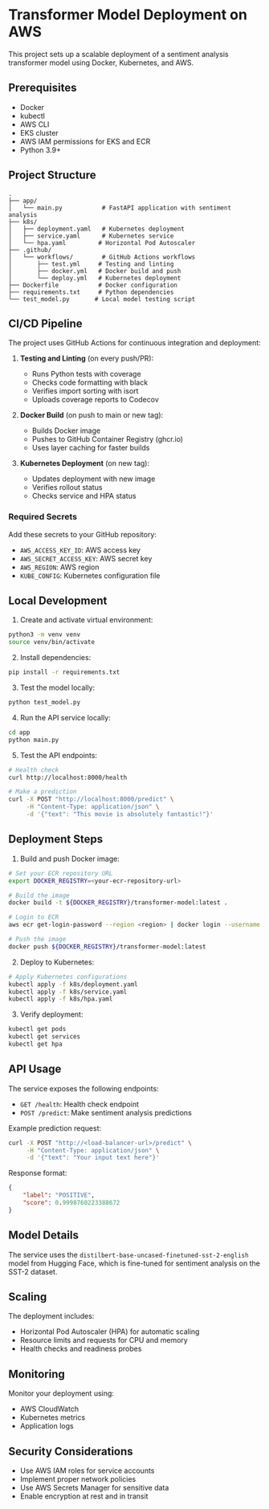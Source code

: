 # Transformer Model Deployment on AWS

This project sets up a scalable deployment of a sentiment analysis transformer model using Docker, Kubernetes, and AWS.

## Prerequisites

- Docker
- kubectl
- AWS CLI
- EKS cluster
- AWS IAM permissions for EKS and ECR
- Python 3.9+

## Project Structure

```
.
├── app/
│   └── main.py           # FastAPI application with sentiment analysis
├── k8s/
│   ├── deployment.yaml   # Kubernetes deployment
│   ├── service.yaml      # Kubernetes service
│   └── hpa.yaml         # Horizontal Pod Autoscaler
├── .github/
│   └── workflows/        # GitHub Actions workflows
│       ├── test.yml     # Testing and linting
│       ├── docker.yml   # Docker build and push
│       └── deploy.yml   # Kubernetes deployment
├── Dockerfile           # Docker configuration
├── requirements.txt     # Python dependencies
└── test_model.py       # Local model testing script
```

## CI/CD Pipeline

The project uses GitHub Actions for continuous integration and deployment:

1. **Testing and Linting** (on every push/PR):
   - Runs Python tests with coverage
   - Checks code formatting with black
   - Verifies import sorting with isort
   - Uploads coverage reports to Codecov

2. **Docker Build** (on push to main or new tag):
   - Builds Docker image
   - Pushes to GitHub Container Registry (ghcr.io)
   - Uses layer caching for faster builds

3. **Kubernetes Deployment** (on new tag):
   - Updates deployment with new image
   - Verifies rollout status
   - Checks service and HPA status

### Required Secrets

Add these secrets to your GitHub repository:
- `AWS_ACCESS_KEY_ID`: AWS access key
- `AWS_SECRET_ACCESS_KEY`: AWS secret key
- `AWS_REGION`: AWS region
- `KUBE_CONFIG`: Kubernetes configuration file

## Local Development

1. Create and activate virtual environment:
```bash
python3 -m venv venv
source venv/bin/activate
```

2. Install dependencies:
```bash
pip install -r requirements.txt
```

3. Test the model locally:
```bash
python test_model.py
```

4. Run the API service locally:
```bash
cd app
python main.py
```

5. Test the API endpoints:
```bash
# Health check
curl http://localhost:8000/health

# Make a prediction
curl -X POST "http://localhost:8000/predict" \
     -H "Content-Type: application/json" \
     -d '{"text": "This movie is absolutely fantastic!"}'
```

## Deployment Steps

1. Build and push Docker image:
```bash
# Set your ECR repository URL
export DOCKER_REGISTRY=<your-ecr-repository-url>

# Build the image
docker build -t ${DOCKER_REGISTRY}/transformer-model:latest .

# Login to ECR
aws ecr get-login-password --region <region> | docker login --username AWS --password-stdin ${DOCKER_REGISTRY}

# Push the image
docker push ${DOCKER_REGISTRY}/transformer-model:latest
```

2. Deploy to Kubernetes:
```bash
# Apply Kubernetes configurations
kubectl apply -f k8s/deployment.yaml
kubectl apply -f k8s/service.yaml
kubectl apply -f k8s/hpa.yaml
```

3. Verify deployment:
```bash
kubectl get pods
kubectl get services
kubectl get hpa
```

## API Usage

The service exposes the following endpoints:

- `GET /health`: Health check endpoint
- `POST /predict`: Make sentiment analysis predictions

Example prediction request:
```bash
curl -X POST "http://<load-balancer-url>/predict" \
     -H "Content-Type: application/json" \
     -d '{"text": "Your input text here"}'
```

Response format:
```json
{
    "label": "POSITIVE",
    "score": 0.9998760223388672
}
```

## Model Details

The service uses the `distilbert-base-uncased-finetuned-sst-2-english` model from Hugging Face, which is fine-tuned for sentiment analysis on the SST-2 dataset.

## Scaling

The deployment includes:
- Horizontal Pod Autoscaler (HPA) for automatic scaling
- Resource limits and requests for CPU and memory
- Health checks and readiness probes

## Monitoring

Monitor your deployment using:
- AWS CloudWatch
- Kubernetes metrics
- Application logs

## Security Considerations

- Use AWS IAM roles for service accounts
- Implement proper network policies
- Use AWS Secrets Manager for sensitive data
- Enable encryption at rest and in transit 